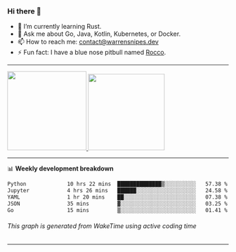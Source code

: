 ### Hi there 👋

- 🌱 I’m currently learning Rust.
- 💬 Ask me about Go, Java, Kotlin, Kubernetes, or Docker.
- 📫 How to reach me: contact@warrensnipes.dev
- ⚡ Fun fact: I have a blue nose pitbull named [Rocco](https://i.imgur.com/iLsSCKu.jpg).

-------


<a href="https://github.com/LockedThread/LockedThread">
  <img height="180em" src="https://github-readme-stats.vercel.app/api?username=LockedThread&theme=transparent&bg_color=00000000&show_icons=true&count_private=true" />
  <img height="174em" src="https://github-readme-stats.vercel.app/api/top-langs?username=LockedThread&theme=transparent&layout=compact&hide_progress=true&bg_color=00000000" />
  </a>

-------

📊 **Weekly development breakdown**
<!--START_SECTION:waka-->

```txt
Python             10 hrs 22 mins  ██████████████▒░░░░░░░░░░   57.38 %
Jupyter            4 hrs 26 mins   ██████░░░░░░░░░░░░░░░░░░░   24.58 %
YAML               1 hr 20 mins    ██░░░░░░░░░░░░░░░░░░░░░░░   07.38 %
JSON               35 mins         ▓░░░░░░░░░░░░░░░░░░░░░░░░   03.25 %
Go                 15 mins         ▒░░░░░░░░░░░░░░░░░░░░░░░░   01.41 %
```

<!--END_SECTION:waka-->
###### *This graph is generated from WakeTime using active coding time*
-------
